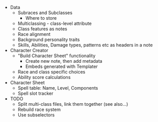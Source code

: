 - Data
	- Subraces and Subclasses
		- Where to store
	- Multiclassing - class-level attribute
	- Class features as notes
	- Race alignment
	- Background personality traits
	- Skills, Abilities, Damage types, patterns etc as headers in a note
- Character Creator
	- "Build Character Sheet" functionality
		- Create new note, then add metadata
		- Embeds generated with Templater
	- Race and class specific choices
	- Ability score calculations
- Character Sheet
	- Spell table: Name, Level, Components
	- Spell slot tracker
- TODO
	-  Split multi-class files, link them together (see also...)
	- Rebuild race system
	- Use subselectors
